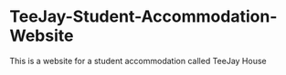 # TeeJay-Student-Accommodation-Website
This is a website for a student accommodation called TeeJay House
